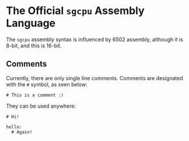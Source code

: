 # The Official `sgcpu` Assembly Language
The `sgcpu` assembly syntax is influenced by 6502 assembly, although it is 8-bit, and this is 16-bit.
## Comments
Currently, there are only single line comments. Comments are designated with the `#` symbol, as seen below:
```
# This is a comment :)
```
They can be used anywhere:
```
# Hi!

hello:
  # Again!
```
